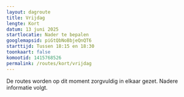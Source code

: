 ```yaml
---
layout: dagroute
title: Vrijdag
lengte: Kort
datum: 13 juni 2025
startlocatie: Nader te bepalen
googlemapsid: piGtQbNoBbjeQnQT6
starttijd: Tussen 18:15 en 18:30
toonkaart: false
komootid: 1415768526
permalink: /routes/kort/vrijdag
---
```


De routes worden op dit moment zorgvuldig in elkaar gezet. Nadere informatie volgt.  